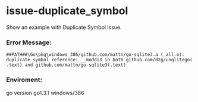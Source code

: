 issue-duplicate_symbol
======================

Show an example with Duplicate Symbol issue.

### Error Message:

`##PATH##\Go\pkg\windows_386/github.com/mattn/go-sqlite3.a
(_all.o): duplicate symbol reference: __moddi3 in both github.com/d2g/unqlitego(
.text) and github.com/mattn/go-sqlite3(.text)`

### Enviroment:
go version go1.3.1 windows/386
